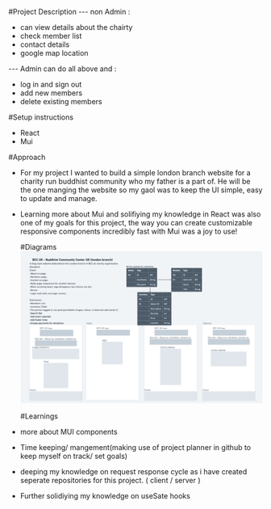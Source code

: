 #Project Description
--- non Admin :

- can view details about the chairty
- check member list
- contact details
- google map location

--- Admin can do all above and :

- log in and sign out
- add new members
- delete existing members

#Setup instructions

- React
- Mui

#Approach 

- For my project I wanted to build a simple london branch website for a charity run buddhist community who my father is a part of.
  He will be the one manging the website so my gaol was to keep the UI simple, easy to update and manage.

- Learning more about Mui and solifiying my knowledge in React was also one of my goals for this project,
  the way you can create customizable responsive components incredibly fast with Mui was a joy to use!

  #Diagrams
  ![](ERD/Screenshot%202022-05-26%20at%2016.52.48.png)

  #Learnings

- more about MUI components
- Time keeping/ mangement(making use of project planner in github to keep myself on track/ set goals)
- deeping my knowledge on request response cycle as i have created seperate repositories for this project. ( client / server )
- Further solidiying my knowledge on useSate hooks

